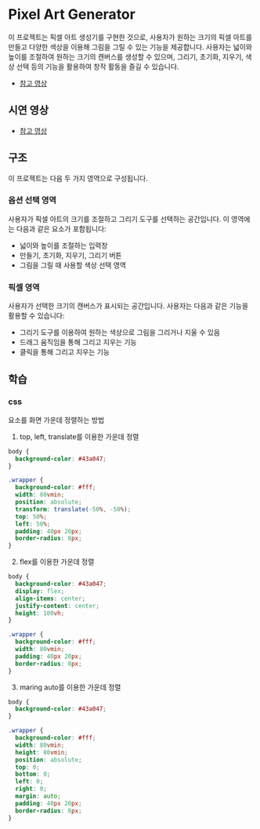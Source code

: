 # Pixel Art Generator

이 프로젝트는 픽셀 아트 생성기를 구현한 것으로, 사용자가 원하는 크기의 픽셀 아트를 만들고 다양한 색상을 이용해 그림을 그릴 수 있는 기능을 제공합니다. 사용자는 넓이와 높이를 조절하여 원하는 크기의 캔버스를 생성할 수 있으며, 그리기, 초기화, 지우기, 색상 선택 등의 기능을 활용하여 창작 활동을 즐길 수 있습니다.

- [참고 영상](https://www.youtube.com/watch?v=DfDPJqD3FjI&list=PLkC56g8fboI0HghByzVuD2Vz8ROUXfF_j)

## 시연 영상

- [참고 영상](https://www.youtube.com/watch?v=DfDPJqD3FjI&list=PLkC56g8fboI0HghByzVuD2Vz8ROUXfF_j)

## 구조

이 프로젝트는 다음 두 가지 영역으로 구성됩니다.

### 옵션 선택 영역

사용자가 픽셀 아트의 크기를 조절하고 그리기 도구를 선택하는 공간입니다. 이 영역에는 다음과 같은 요소가 포함됩니다:

- 넓이와 높이를 조절하는 입력창
- 만들기, 초기화, 지우기, 그리기 버튼
- 그림을 그릴 때 사용할 색상 선택 영역

### 픽셀 영역

사용자가 선택한 크기의 캔버스가 표시되는 공간입니다. 사용자는 다음과 같은 기능을 활용할 수 있습니다:

- 그리기 도구를 이용하여 원하는 색상으로 그림을 그리거나 지울 수 있음
- 드래그 움직임을 통해 그리고 지우는 기능
- 클릭을 통해 그리고 지우는 기능

## 학습

### css

요소를 화면 가운데 정렬하는 방법

1. top, left, translate를 이용한 가운데 정렬

```css
body {
  background-color: #43a047;
}

.wrapper {
  background-color: #fff;
  width: 80vmin;
  position: absolute;
  transform: translate(-50%, -50%);
  top: 50%;
  left: 50%;
  padding: 40px 20px;
  border-radius: 8px;
}
```

2. flex를 이용한 가운데 정렬

```css
body {
  background-color: #43a047;
  display: flex;
  align-items: center;
  justify-content: center;
  height: 100vh;
}

.wrapper {
  background-color: #fff;
  width: 80vmin;
  padding: 40px 20px;
  border-radius: 8px;
}
```

3. maring auto를 이용한 가운데 정렬

```css
body {
  background-color: #43a047;
}

.wrapper {
  background-color: #fff;
  width: 80vmin;
  height: 80vmin;
  position: absolute;
  top: 0;
  bottom: 0;
  left: 0;
  right: 0;
  margin: auto;
  padding: 40px 20px;
  border-radius: 8px;
}
```
